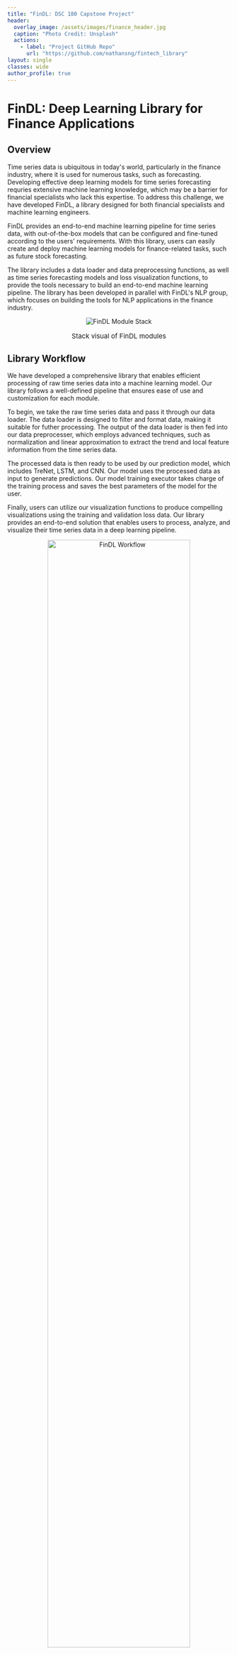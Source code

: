 ```yaml
---
title: "FinDL: DSC 180 Capstone Project"
header:
  overlay_image: /assets/images/finance_header.jpg
  caption: "Photo Credit: Unsplash"
  actions:
    - label: "Project GitHub Repo"
      url: "https://github.com/nathansng/fintech_library"
layout: single
classes: wide
author_profile: true
---
```


# FinDL: Deep Learning Library for Finance Applications

## Overview

Time series data is ubiquitous in today's world, particularly in the finance industry, where it is used for numerous tasks, such as forecasting. Developing effective deep learning models for time series forecasting requries extensive machine learning knowledge, which may be a barrier for financial specialists who lack this expertise. To address this challenge, we have developed FinDL, a library designed for both financial specialists and machine learning engineers.

FinDL provides an end-to-end machine learning pipeline for time series data, with out-of-the-box models that can be configured and fine-tuned according to the users' requirements. With this library, users can easily create and deploy machine learning models for finance-related tasks, such as future stock forecasting.

The library includes a data loader and data preprocessing functions, as well as time series forecasting models and loss visualization functions, to provide the tools necessary to build an end-to-end machine learning pipeline. The library has been developed in parallel with FinDL's NLP group, which focuses on building the tools for NLP applications in the finance industry.

<div style="text-align:center;">
    <img src="/assets/images/FinDL_stack.png" alt="FinDL Module Stack">
    <p style="font-size: 15px">Stack visual of FinDL modules</p>
</div>

## Library Workflow

We have developed a comprehensive library that enables efficient processing of raw time series data into a machine learning model. Our library follows a well-defined pipeline that ensures ease of use and customization for each module.

To begin, we take the raw time series data and pass it through our data loader. The data loader is designed to filter and format data, making it suitable for futher processing. The output of the data loader is then fed into our data preprocesser, which employs advanced techniques, such as normalization and linear approximation to extract the trend and local feature information from the time series data.

The processed data is then ready to be used by our prediction model, which includes TreNet, LSTM, and CNN. Our model uses the processed data as input to generate predictions. Our model training executor takes charge of the training process and saves the best parameters of the model for the user.

Finally, users can utilize our visualization functions to produce compelling visualizations using the training and validation loss data. Our library provides an end-to-end solution that enables users to process, analyze, and visualize their time series data in a deep learning pipeline.

<div style="text-align:center;">
    <img style="width: 80%; height: auto;" src="/assets/images/FinDL_workflow.png" alt="FinDL Workflow">
    <p style="font-size: 15px">FinDL workflow to create and train TreNet</p>
</div>


### Data Loader and Data Preprocessing

Our data loader is a versatile tool that can handle multiple file formats, including CSV and JSON. It's designed to simplify the process of quickly loading and processing large volumes of data. It also performs basic data filtering and formatting to ensure that only relevant data is included in the pipeline.

Once data is loaded in using FinDL's data loader, it can be seamlessly fed into our data preprocessing functions. These functions include normalization, which is used to rescale the data and ensure that it falls within a specific range. Additionally, FinDL includes advanced functions to extract trend slopes and durations from time series data, providing valuable insights into underlying trends and patterns. Another critical function the FinDL library provides creates samples of the time series data, which can then be separated into training, validation, and testing sets.

```
# Load and pre-process data
dl = DataLoader(**data_config)
la = LinearApproximation(dl.data, **la_hparams)
data = la.process_data()

# Normalize and linearly approximate data
trends, points = preprocessing.convert_data_points(data)
trend_scalar, points_scalaer = Scaler.Scaler(), Scaler.Scaler()
scaled_trends = trend_scaler.fit_transform(trends)
scaled_points = points_scaler.fit_transform(points)

trends, points = preprocessing.preprocess_data(scaled_trends, scaled_points, device, feat_config)
```


### Model Selection and Configuration

After the data has been processed, users can choose from a variety of models included in the FinDL library to start making time series forecasts. These models include popular options such as TreNet, LSTM, GRU, and CNN, and are ready to run out-of-the-box.

With these models, users can quickly and easily develop accurate and reliable time series predictions, even if they have limited machine learning experience. The models are highly customizable and can be fine-tuned to meet the specific needs of each user, ensuring that they deliver the best possible results for each unique dataset.

```
# Create model
model = TreNet.TreNet(device, LSTM_params=LSTM_hparams, CNN_params=CNN_hparams, **TreNet_hparams)
loss_fn = nn.MSELoss()
optimizer = optim.Adam(model.parameters(), lr=training_config['lr'])
```


### Training the Model and Visualizations

FinDL makes model training and evaluation easy with its built-in training executor and visualization tool. The training executor takes care of training the chosen model using the provided data and saves the best performing model based on the lowest loss. The weights of the model are then saved in a file, making it easy for users to reproduce the model in the future.

Additionally, FinDL provides a visualization tool that generates graphs based on the loss values recorded during the training process. Users can easily pass the recorded losses into the visualization function to create a graph that displays the losses throughout the model's training. This helps users understand how the model performed during each epoch and provides valuable insights into how the model can be improved.

```
# Train model
train_loss, val_loss = train_models.train_loop(num_epochs, [X_train_trend, X_train_points], \
    y_train_trend, model, loss_fn, optimizer, \
    X_val=[X_val_trend, X_val_points], y_val=y_val_trend, printout=True, record_loss=True)

# Visualize loss during training
loss_visuals.visualize_loss([train_loss, val_loss], **visual_configs)
```


### Example Code API

The following code snippet demonstrates how to use FinDL to process raw time series data into trend data and then train a TreNet model:

```
# Load and pre-process data
dl = DataLoader(**data_config)
la = LinearApproximation(dl.data, **la_hparams)
data = la.process_data()

# Normalize and linearly approximate data
trends, points = preprocessing.convert_data_points(data)
trend_scalar, points_scalaer = Scaler.Scaler(), Scaler.Scaler()
scaled_trends = trend_scaler.fit_transform(trends)
scaled_points = points_scaler.fit_transform(points)

trends, points = preprocessing.preprocess_data(scaled_trends, scaled_points, device, feat_config)

# Create model
model = TreNet.TreNet(device, LSTM_params=LSTM_hparams, CNN_params=CNN_hparams, **TreNet_hparams)
loss_fn = nn.MSELoss()
optimizer = optim.Adam(model.parameters(), lr=training_config['lr'])

# Train model
train_loss, val_loss = train_models.train_loop(num_epochs, [X_train_trend, X_train_points], \
    y_train_trend, model, loss_fn, optimizer, \
    X_val=[X_val_trend, X_val_points], y_val=y_val_trend, printout=True, record_loss=True)

# Visualize loss during training
loss_visuals.visualize_loss([train_loss, val_loss], **visual_configs)
```

This code illustrates how FinDL can be used to perform an end-to-end pipeline for time series forecasting, from data loading to model training and evaluation. By leveraging the library's powerful tools and out-of-the-box models, users can quickly and easily create accurate time series predictions for a wide range of finance-related tasks.